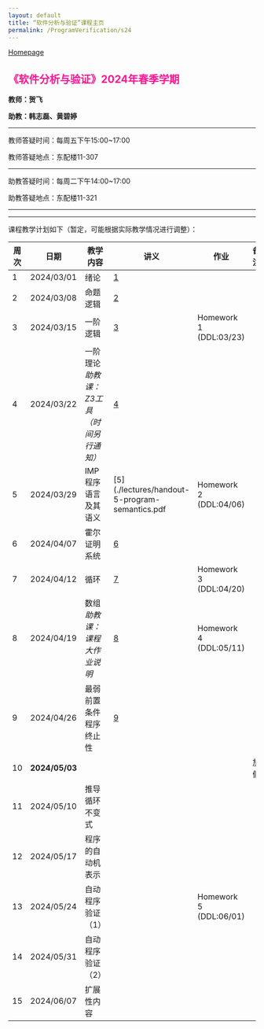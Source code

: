 ```yaml
---
layout: default
title: “软件分析与验证”课程主页
permalink: /ProgramVerification/s24
---
```


[Homepage](../../../index.html)

## <font color=FF1493>《软件分析与验证》2024年春季学期</font>

**教师：贺飞**

**助教：韩志磊、黄碧婷**

---

教师答疑时间：每周五下午15:00~17:00

教师答疑地点：东配楼11-307

---

助教答疑时间：每周二下午14:00~17:00

助教答疑地点：东配楼11-321

---

<!-- 期末考试时间：2022-06-11(周六) 19:00~21:00	 -->
<!-- 期末考试地点：建馆报告厅 -->

---

课程教学计划如下（暂定，可能根据实际教学情况进行调整）：

| 周次 | 日期  | 教学内容  | 讲义  | 作业    | 备注   |
| ---- | ---------- | ------- | --------- | -------- | -------- |
| 1    | 2024/03/01 | 绪论    | [1](./lectures/handout-1-example-program-gcd.pdf) |    |     |
| 2    | 2024/03/08 | 命题逻辑   | [2](./lectures/handout-2-propositional-logic.pdf) |  |                    |
| 3    | 2024/03/15 | 一阶逻辑 | [3](./lectures/handout-3-first-order-logic.pdf) | Homework 1 (DDL:03/23) |  |
| 4    | 2024/03/22 | 一阶理论<br />*助教课：Z3工具（时间另行通知）*| [4](./lectures/handout-4-theories.pdf) |  |  |
| 5    | 2024/03/29 | IMP程序语言及其语义 | [5](./lectures/handout-5-program-semantics.pdf  | Homework 2 (DDL:04/06) |  |
| 6    | 2024/04/07 | 霍尔证明系统 | [6](./lectures/handout-6-hoare.pdf)  |  |  |
| 7    | 2024/04/12 | 循环<br /> | [7](./lectures/handout-7-loop.pdf) | Homework 3 (DDL:04/20) |  |
| 8    | 2024/04/19 | 数组<br/>*助教课：课程大作业说明* |[8](./lectures/handout-8-array.pdf)   | Homework 4 (DDL:05/11) |  |
| 9    | 2024/04/26 | 最弱前置条件<br/>程序终止性| [9](./lectures/handout-9-predicate-transformation.pdf) |  |  |
| 10   | <b>2024/05/03</b> |  |  |  | 放假 |
| 11   | 2024/05/10 | 推导循环不变式|    |    |       |
| 12   | 2024/05/17 | 程序的自动机表示  |       |       |        |
| 13   | 2024/05/24 | 自动程序验证（1） |  | Homework 5 (DDL:06/01) |      |
| 14   | 2024/05/31 | 自动程序验证（2） |   |   |               |
| 15   | 2024/06/07 | 扩展性内容 |      |      |               |

